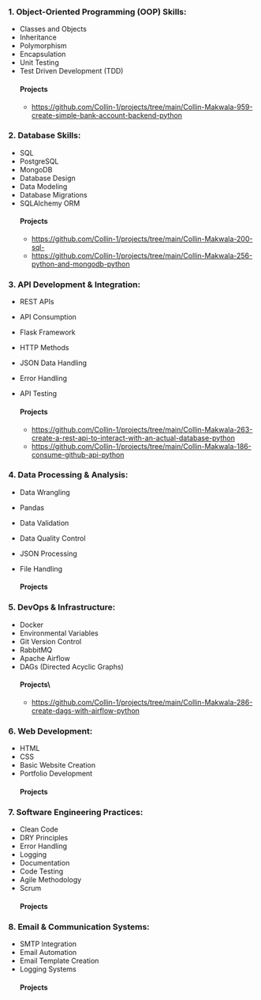### 1. Object-Oriented Programming (OOP) Skills:
- Classes and Objects
- Inheritance
- Polymorphism
- Encapsulation
- Unit Testing
- Test Driven Development (TDD)
  #### Projects
  - https://github.com/Collin-1/projects/tree/main/Collin-Makwala-959-create-simple-bank-account-backend-python

### 2. Database Skills:
- SQL
- PostgreSQL
- MongoDB
- Database Design
- Data Modeling
- Database Migrations
- SQLAlchemy ORM
  #### Projects
  - https://github.com/Collin-1/projects/tree/main/Collin-Makwala-200-sql-
  - https://github.com/Collin-1/projects/tree/main/Collin-Makwala-256-python-and-mongodb-python

### 3. API Development & Integration:
- REST APIs
- API Consumption
- Flask Framework
- HTTP Methods
- JSON Data Handling
- Error Handling
- API Testing

  #### Projects  
  - https://github.com/Collin-1/projects/tree/main/Collin-Makwala-263-create-a-rest-api-to-interact-with-an-actual-database-python
  - https://github.com/Collin-1/projects/tree/main/Collin-Makwala-186-consume-github-api-python


### 4. Data Processing & Analysis:
- Data Wrangling
- Pandas
- Data Validation
- Data Quality Control
- JSON Processing
- File Handling

  #### Projects

### 5. DevOps & Infrastructure:
- Docker
- Environmental Variables
- Git Version Control
- RabbitMQ
- Apache Airflow
- DAGs (Directed Acyclic Graphs)
  #### Projects\
  - https://github.com/Collin-1/projects/tree/main/Collin-Makwala-286-create-dags-with-airflow-python

### 6. Web Development:
- HTML
- CSS
- Basic Website Creation
- Portfolio Development
  #### Projects
### 7. Software Engineering Practices:
- Clean Code
- DRY Principles
- Error Handling
- Logging
- Documentation
- Code Testing
- Agile Methodology
- Scrum
  #### Projects
### 8. Email & Communication Systems:
- SMTP Integration
- Email Automation
- Email Template Creation
- Logging Systems
  #### Projects
